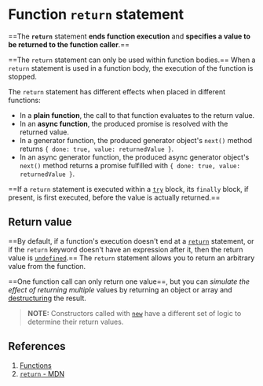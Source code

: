 # Function `return` statement

==The **`return`** statement **ends function execution** and **specifies a value to be returned to the function caller**.==

==The `return` statement can only be used within function bodies.== When a `return` statement is used in a function body, the execution of the function is stopped.

The `return` statement has different effects when placed in different functions:

- In a **plain function**, the call to that function evaluates to the return value.
- In an **async function**, the produced promise is resolved with the returned value.
- In a generator function, the produced generator object's `next()` method returns `{ done: true, value: returnedValue }`.
- In an async generator function, the produced async generator object's `next()` method returns a promise fulfilled with `{ done: true, value: returnedValue }`.

==If a `return` statement is executed within a [`try`](https://developer.mozilla.org/en-US/docs/Web/JavaScript/Reference/Statements/try...catch) block, its `finally` block, if present, is first executed, before the value is actually returned.==

## Return value

==By default, if a function's execution doesn't end at a [`return`](https://developer.mozilla.org/en-US/docs/Web/JavaScript/Reference/Statements/return) statement, or if the `return` keyword doesn't have an expression after it, then the return value is [`undefined`](https://developer.mozilla.org/en-US/docs/Web/JavaScript/Reference/Global_Objects/undefined).== The `return` statement allows you to return an arbitrary value from the function.

==One function call can only return one value==, but you can _simulate the effect of returning multiple_ values by returning an object or array and [destructuring](https://developer.mozilla.org/en-US/docs/Web/JavaScript/Reference/Operators/Destructuring_assignment) the result.

> **NOTE:** Constructors called with [`new`](https://developer.mozilla.org/en-US/docs/Web/JavaScript/Reference/Operators/new) have a different set of logic to determine their return values.

## References

1. [Functions](https://developer.mozilla.org/en-US/docs/Web/JavaScript/Reference/Functions)
1. [`return` - MDN](https://developer.mozilla.org/en-US/docs/Web/JavaScript/Reference/Statements/return)
